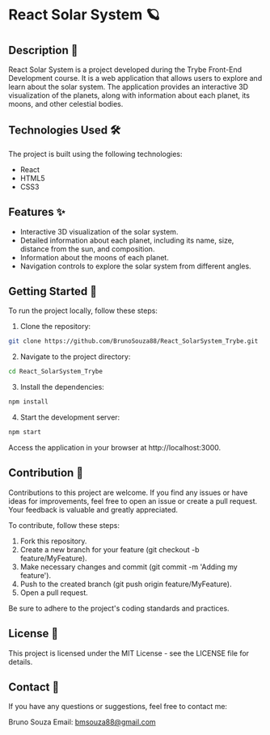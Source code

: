# **React Solar System** 🪐

## **Description** 🚀
React Solar System is a project developed during the Trybe Front-End Development course. It is a web application that allows users to explore and learn about the solar system. The application provides an interactive 3D visualization of the planets, along with information about each planet, its moons, and other celestial bodies.

## **Technologies Used** 🛠️
The project is built using the following technologies:

- React
- HTML5
- CSS3

## **Features** ✨
- Interactive 3D visualization of the solar system.
- Detailed information about each planet, including its name, size, distance from the sun, and composition.
- Information about the moons of each planet.
- Navigation controls to explore the solar system from different angles.

## **Getting Started** 🚀
To run the project locally, follow these steps:

1. Clone the repository:
```bash
git clone https://github.com/BrunoSouza88/React_SolarSystem_Trybe.git
```
2. Navigate to the project directory:
```bash
cd React_SolarSystem_Trybe
```
3. Install the dependencies:
```bash
npm install
```
4. Start the development server:
```bash
npm start
```
Access the application in your browser at http://localhost:3000.

## **Contribution** 🤝
Contributions to this project are welcome. If you find any issues or have ideas for improvements, feel free to open an issue or create a pull request. Your feedback is valuable and greatly appreciated.

To contribute, follow these steps:

1. Fork this repository.
2. Create a new branch for your feature (git checkout -b feature/MyFeature).
3. Make necessary changes and commit (git commit -m 'Adding my feature').
4. Push to the created branch (git push origin feature/MyFeature).
5. Open a pull request.

Be sure to adhere to the project's coding standards and practices.

## **License** 📜
This project is licensed under the MIT License - see the LICENSE file for details.

## **Contact** 📧
If you have any questions or suggestions, feel free to contact me:

Bruno Souza
Email: bmsouza88@gmail.com
